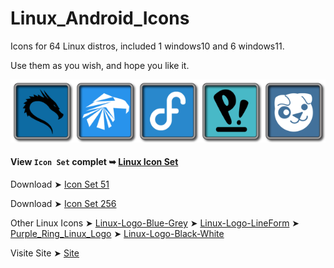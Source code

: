 # Linux_Android_Icons

Icons for 64 Linux distros, included 1 windows10 and 6 windows11.

Use them as you wish, and hope you like it. 

<img src="Linux_Android_256/Kali.png" alt="Github Project" style="width:20%;"><img src="Linux_Android_256/Garuda.png" alt="Github Project" style="width:20%;"><img src="Linux_Android_256/Fedora.png" alt="Github Project" style="width:20%;"><img src="Linux_Android_256/Pop.png" alt="Github Project" style="width:20%;"><img src="Linux_Android_256/Puppy.png" alt="Github Project" style="width:20%;">

#### View `Icon Set` complet ➥ [Linux Icon Set](https://github.com/chris1111/Linux_Android_Icons/blob/Master/View-Icon-Set.md)

Download ➤ [Icon Set 51](https://github.com/chris1111/Linux_Android_Icons/releases/download/V1/IOS_512.zip)

Download ➤ [Icon Set 256](https://github.com/chris1111/Linux_Android_Icons/releases/download/V1/IOS_256.zip)

Other Linux Icons ➤ [Linux-Logo-Blue-Grey](https://github.com/chris1111/Linux-Logo-Blue-Grey) ➤ [Linux-Logo-LineForm](https://github.com/chris1111/Linux-Logo-LineForm) ➤ [Purple_Ring_Linux_Logo](https://github.com/chris1111/Purple_Ring_Linux_Logo) 
➤ [Linux-Logo-Black-White](https://github.com/chris1111/Linux-Logo-Black-White)

Visite Site ➤ [Site](https://chris1111.github.io/Linux_Android_Icons/)

